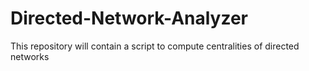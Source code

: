 # Directed-Network-Analyzer
This repository will contain a script to compute centralities of directed networks 

